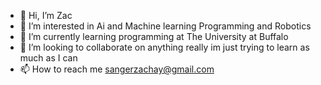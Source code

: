 - 👋 Hi, I’m Zac
- 👀 I’m interested in Ai and Machine learning Programming and Robotics
- 🌱 I’m currently learning programming at The University at Buffalo
- 💞️ I’m looking to collaborate on anything really im just trying to learn as much as I can
- 📫 How to reach me 
        sangerzachay@gmail.com
        

<!---
Zsanger34/Zsanger34 is a ✨ special ✨ repository because its `README.md` (this file) appears on your GitHub profile.
You can click the Preview link to take a look at your changes.
--->
